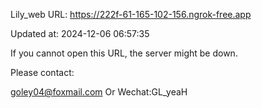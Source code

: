 Lily_web URL: https://222f-61-165-102-156.ngrok-free.app

Updated at: 2024-12-06 06:57:35

If you cannot open this URL, the server might be down.

Please contact: 

goley04@foxmail.com Or Wechat:GL_yeaH